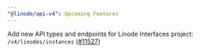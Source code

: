 ```yaml
---
"@linode/api-v4": Upcoming Features
---
```


Add new API types and endpoints for Linode Interfaces project: `/v4/linodes/instances` ([#11527](https://github.com/linode/manager/pull/11527))
